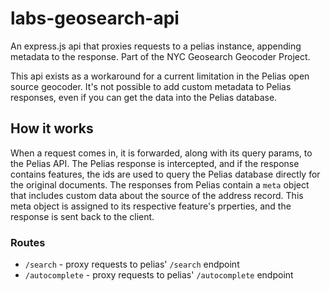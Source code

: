 # labs-geosearch-api
An express.js api that proxies requests to a pelias instance, appending metadata to the response. Part of the NYC Geosearch Geocoder Project.

This api exists as a workaround for a current limitation in the Pelias open source geocoder.  It's not possible to add custom metadata to Pelias responses, even if you can get the data into the Pelias database.

## How it works

When a request comes in, it is forwarded, along with its query params, to the Pelias API.  The Pelias response is intercepted, and if the response contains features, the ids are used to query the Pelias database directly for the original documents.  The responses from Pelias contain a `meta` object that includes custom data about the source of the address record.  This meta object is assigned to its respective feature's prperties, and the response is sent back to the client.

### Routes

- `/search` - proxy requests to pelias' `/search` endpoint
- `/autocomplete` - proxy requests to pelias' `/autocomplete` endpoint
